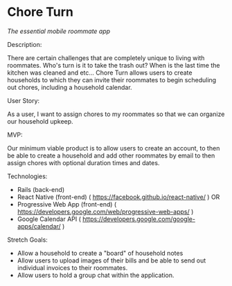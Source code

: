 # Chore Turn
*The essential mobile roommate app*


Description: 

There are certain challenges that are completely unique to living with roommates. Who's turn is it to take the trash out? When is the last time the kitchen was cleaned and etc... Chore Turn allows users to create households to which they can invite their roommates to begin scheduling out chores, including a household calendar. 



User Story:

As a user, I want to assign chores to my roommates so that we can organize our household upkeep.



MVP: 

Our minimum viable product is to allow users to create an account, to then be able to create a household and add other roommates by email to then assign chores with optional duration times and dates. 



Technologies: 

- Rails (back-end)
- React Native (front-end) ( https://facebook.github.io/react-native/ )
OR 
- Progressive Web App (front-end) ( https://developers.google.com/web/progressive-web-apps/ )
- Google Calendar API ( https://developers.google.com/google-apps/calendar/ )



Stretch Goals: 

- Allow a household to create a "board" of household notes
- Allow users to upload images of their bills and be able to send out individual invoices to their roommates. 
- Allow users to hold a group chat within the application.


